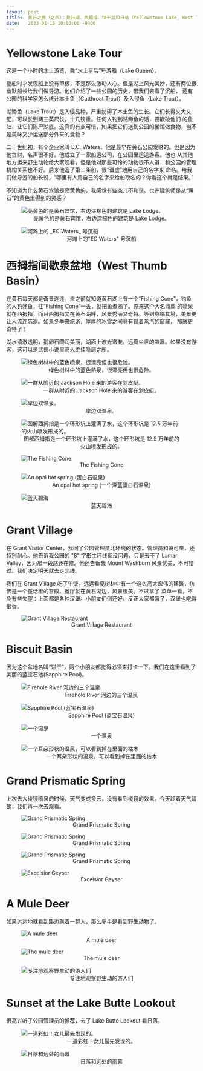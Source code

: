 ```yaml
---
layout: post
title:  黄石之旅（之四）：黄石湖、西拇指、饼干盆和日落（Yellowstone Lake, West Thumb, Biscuit Basin and Sunset at Lake Butte Outlook）
date:   2023-01-15 10:00:00 -0400
---
```


# Yellowstone Lake Tour

这是一个小时的水上游览，乘“水上皇后”号游船（Lake Queen）。

登船时才发现船上没有甲板，不是那么激动人心。但是湖上风光美妙，还有两位很幽默船长给我们做导游。他们介绍了一些公园的历史，带我们去看了沉船，
还有公园的科学家怎么统计本土鱼（Cutthroat Trout）及入侵鱼（Lake Trout）。

湖鳟鱼（Lake Trout）是入侵品种，严重妨碍了本土鱼的生长。它们长得又大又肥，可以长到两三英尺长，十几镑重。任何人钓到湖鳟鱼的话，要戳破他们
的鱼肚，让它们陈尸湖底。这真的有点可惜，如果把它们送到公园的餐馆做食物，岂不是美味又少运送部分外来的食物？

二十世纪初，有个企业家叫 E.C. Waters，他是最早在黄石公园发财的。但是因为他贪财，名声很不好。他成立了一家船运公司，在公园里运送游客。他也
从其他地方运来野生动物给大家观看，但是他对那些可怜的动物很不人道，和公园的管理机构关系也不好。后来他造了第二条船，很“谦虚”地用自己的名字来
命名。给我们做导游的船长说，“哪里有人用自己的名字来给船取名的？你看这个就是结果。”

不知道为什么黄石宾馆是亮黄色的，我感觉有些突兀不和谐。也许建筑师是从“黄石”的黄色里得到的灵感？

<figure>
  <img src="../../../assets/images/Yellowstone-Day4/Lake-view-01.jpg" alt="亮黄色的是黄石宾馆，右边深棕色的建筑是 Lake Lodge。"/>
  <center><figcaption>亮黄色的是黄石宾馆，右边深棕色的建筑是 Lake Lodge。</figcaption></center>
</figure>

<figure>
  <img src="../../../assets/images/Yellowstone-Day4/Lake-view-shipwreck.jpg" alt="河滩上的 _EC Waters_ 号沉船"/>
  <center><figcaption>河滩上的"EC Waters" 号沉船</figcaption></center>
</figure>

# 西拇指间歇泉盆地（West Thumb Basin）

在黄石每天都是奇景连连。来之前就知道黄石湖上有一个“Fishing Cone”，钓鱼的人钓好鱼，往“Fishing Cone”一丢，就把鱼煮熟了。原来这个大名鼎鼎
的喷泉就在西拇指，而且西拇指又在黄石湖畔，风景秀丽又奇特。等到身临其境，美景更让人流连忘返。如果冬季来旅游，厚厚的冰雪之间竟有冒着蒸汽的窟窿，
那就更奇特了！

湖水清澈透明，鹅卵石圆润美丽，湖面上波光潋滟，远离尘世的喧嚣。如果没有游客，这可以是武侠小说里高人绝佳隐居之所。

<figure>
  <img src="../../../assets/images/Yellowstone-Day4/West-thumb-hot-springs.jpg" alt="绿色树林中的蓝色喷泉，很漂亮但也很危险。"/>
  <center><figcaption>绿色树林中的蓝色熱泉，很漂亮但也很危险。</figcaption></center>
</figure>

<figure>
  <img src="../../../assets/images/Yellowstone-Day4/West-thumb-kayaking.jpg" alt="一群从附近的 Jackson Hole 来的游客在划皮艇。"/>
  <center><figcaption>一群从附近的 Jackson Hole 来的游客在划皮艇。</figcaption></center>
</figure>

<figure>
  <img src="../../../assets/images/Yellowstone-Day4/West-thumb-double-cones.jpg" alt="岸边双温泉。"/>
  <center><figcaption>岸边双温泉。</figcaption></center>
</figure>

<figure>
  <img src="../../../assets/images/Yellowstone-Day4/West-thumb-exploded-bay.jpg" alt="图解西拇指是一个环形坑上灌满了水，这个环形坑是 12.5 万年前的火山喷发形成的。"/>
  <center><figcaption>图解西拇指是一个环形坑上灌满了水，这个环形坑是 12.5 万年前的火山喷发形成的。</figcaption></center>
</figure>

<figure>
  <img src="../../../assets/images/Yellowstone-Day4/West-thumb-fishing-cone.jpg" alt="The Fishing Cone"/>
  <center><figcaption>The Fishing Cone</figcaption></center>
</figure>

<figure>
  <img src="../../../assets/images/Yellowstone-Day4/West-thumb-opal-hot-spring.jpg" alt="An opal hot spring (蛋白石温泉)"/>
  <center><figcaption>An opal hot spring (一个深蓝蛋白石温泉)</figcaption></center>
</figure>

<figure>
  <img src="../../../assets/images/Yellowstone-Day4/Lake-view-02.jpg" alt="蓝天碧海"/>
  <center><figcaption>蓝天碧海</figcaption></center>
</figure>


# Grant Village

在 Grant Visitor Center，我问了公园管理员北环线的状态。管理员和蔼可亲，还特别耐心。他告诉我公园的 "8" 字形主环线都没问题，只是去不了
Lamar Valley，因为那一段路还在修。他还告诉我 Mount Washburn 风景优美，不可错过。我们决定明天就去走北线。

我们在 Grant Village 吃了午饭。远远看见树林中有一个这么高大宏伟的建筑，仿佛是一个童话里的宫殿。餐厅就在黄石湖边，风景很美。不过拿了
菜单一看，不免有些失望：上面都是各种汉堡。小朋友们倒还好。反正大家都饿了，汉堡也吃得很香。

<figure>
  <img src="../../../assets/images/Yellowstone-Day4/Grant-Village-Restaurant.jpg" alt="Grant Village Restaurant"/>
  <center><figcaption>Grant Village Restaurant</figcaption></center>
</figure>


# Biscuit Basin

因为这个盆地名叫“饼干”，两个小朋友都觉得必须来打卡一下。我们在这里看到了美丽的蓝宝石池(Sapphire Pool)。

<figure>
  <img src="../../../assets/images/Yellowstone-Day4/Biscuit-basin-triple-opals.jpg" alt="Firehole River 河边的三个温泉"/>
  <center><figcaption>Firehole River 河边的三个温泉</figcaption></center>
</figure>

<figure>
  <img src="../../../assets/images/Yellowstone-Day4/West-thumb-Sapphire-Pool.jpg" alt="Sapphire Pool (蓝宝石温泉)"/>
  <center><figcaption>Sapphire Pool (蓝宝石温泉)</figcaption></center>
</figure>

<figure>
  <img src="../../../assets/images/Yellowstone-Day4/West-thumb-Indigo-spring.jpg" alt="一个温泉"/>
  <center><figcaption>一个温泉</figcaption></center>
</figure>

<figure>
  <img src="../../../assets/images/Yellowstone-Day4/West-thumb-ear-spring.jpg" alt="一个耳朵形状的温泉，可以看到掉在里面的枯木"/>
  <center><figcaption>一个耳朵形状的温泉，可以看到掉在里面的枯木</figcaption></center>
</figure>


# Grand Prismatic Spring

上次去大棱镜喷泉的时候，天气变成多云，没有看到棱镜的效果。今天趁着天气晴朗，我们再一次去观看。

<figure>
  <img src="../../../assets/images/Yellowstone-Day4/Grand-Prismatic-Spring-01.jpg" alt="Grand Prismatic Spring"/>
  <center><figcaption>Grand Prismatic Spring</figcaption></center>
</figure>

<figure>
  <img src="../../../assets/images/Yellowstone-Day4/Grand-Prismatic-Spring-02.jpg" alt="Grand Prismatic Spring"/>
  <center><figcaption>Grand Prismatic Spring</figcaption></center>
</figure>

<figure>
  <img src="../../../assets/images/Yellowstone-Day4/Grand-Prismatic-Spring-03.jpg" alt="Grand Prismatic Spring"/>
  <center><figcaption>Grand Prismatic Spring</figcaption></center>
</figure>

<figure>
  <img src="../../../assets/images/Yellowstone-Day4/Excelsior-Geyser.jpg" alt="Excelsior Geyser"/>
  <center><figcaption>Excelsior Geyser</figcaption></center>
</figure>

# A Mule Deer

如果远远地就看到路边聚着一群人，那么多半是看到野生动物了。

<figure>
  <img src="../../../assets/images/Yellowstone-Day4/Mule-deer-01.jpg" alt="A mule deer"/>
  <center><figcaption>A mule deer</figcaption></center>
</figure>

<figure>
  <img src="../../../assets/images/Yellowstone-Day4/Mule-deer-02.jpg" alt="The mule deer"/>
  <center><figcaption>The mule deer</figcaption></center>
</figure>

<figure>
  <img src="../../../assets/images/Yellowstone-Day4/Mule-deer-watchers.jpg" alt="专注地观察野生动的游人们"/>
  <center><figcaption>专注地观察野生动的游人们</figcaption></center>
</figure>


# Sunset at the Lake Butte Lookout

很高兴听了公园管理员的推荐，去了 Lake Butte Lookout 看日落。

<figure>
  <img src="../../../assets/images/Yellowstone-Day4/Rainbow.jpg" alt="一道彩虹！女儿最先发现的。"/>
  <center><figcaption>一道彩虹！女儿最先发现的。</figcaption></center>
</figure>

<figure>
  <img src="../../../assets/images/Yellowstone-Day4/Sunset-at-Lake-Butte.jpg" alt="日落和远处的雨幕"/>
  <center><figcaption>日落和远处的雨幕</figcaption></center>
</figure>
